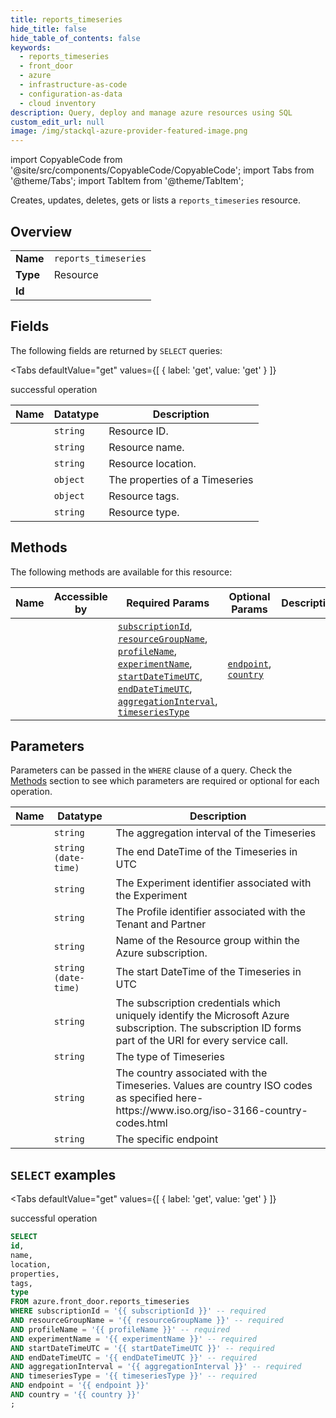 ```yaml
--- 
title: reports_timeseries
hide_title: false
hide_table_of_contents: false
keywords:
  - reports_timeseries
  - front_door
  - azure
  - infrastructure-as-code
  - configuration-as-data
  - cloud inventory
description: Query, deploy and manage azure resources using SQL
custom_edit_url: null
image: /img/stackql-azure-provider-featured-image.png
---
```


import CopyableCode from '@site/src/components/CopyableCode/CopyableCode';
import Tabs from '@theme/Tabs';
import TabItem from '@theme/TabItem';

Creates, updates, deletes, gets or lists a <code>reports_timeseries</code> resource.

## Overview
<table><tbody>
<tr><td><b>Name</b></td><td><code>reports_timeseries</code></td></tr>
<tr><td><b>Type</b></td><td>Resource</td></tr>
<tr><td><b>Id</b></td><td><CopyableCode code="azure.front_door.reports_timeseries" /></td></tr>
</tbody></table>

## Fields

The following fields are returned by `SELECT` queries:

<Tabs
    defaultValue="get"
    values={[
        { label: 'get', value: 'get' }
    ]}
>
<TabItem value="get">

successful operation

<table>
<thead>
    <tr>
    <th>Name</th>
    <th>Datatype</th>
    <th>Description</th>
    </tr>
</thead>
<tbody>
<tr>
    <td><CopyableCode code="id" /></td>
    <td><code>string</code></td>
    <td>Resource ID.</td>
</tr>
<tr>
    <td><CopyableCode code="name" /></td>
    <td><code>string</code></td>
    <td>Resource name.</td>
</tr>
<tr>
    <td><CopyableCode code="location" /></td>
    <td><code>string</code></td>
    <td>Resource location.</td>
</tr>
<tr>
    <td><CopyableCode code="properties" /></td>
    <td><code>object</code></td>
    <td>The properties of a Timeseries</td>
</tr>
<tr>
    <td><CopyableCode code="tags" /></td>
    <td><code>object</code></td>
    <td>Resource tags.</td>
</tr>
<tr>
    <td><CopyableCode code="type" /></td>
    <td><code>string</code></td>
    <td>Resource type.</td>
</tr>
</tbody>
</table>
</TabItem>
</Tabs>

## Methods

The following methods are available for this resource:

<table>
<thead>
    <tr>
    <th>Name</th>
    <th>Accessible by</th>
    <th>Required Params</th>
    <th>Optional Params</th>
    <th>Description</th>
    </tr>
</thead>
<tbody>
<tr>
    <td><a href="#get"><CopyableCode code="get" /></a></td>
    <td><CopyableCode code="select" /></td>
    <td><a href="#parameter-subscriptionId"><code>subscriptionId</code></a>, <a href="#parameter-resourceGroupName"><code>resourceGroupName</code></a>, <a href="#parameter-profileName"><code>profileName</code></a>, <a href="#parameter-experimentName"><code>experimentName</code></a>, <a href="#parameter-startDateTimeUTC"><code>startDateTimeUTC</code></a>, <a href="#parameter-endDateTimeUTC"><code>endDateTimeUTC</code></a>, <a href="#parameter-aggregationInterval"><code>aggregationInterval</code></a>, <a href="#parameter-timeseriesType"><code>timeseriesType</code></a></td>
    <td><a href="#parameter-endpoint"><code>endpoint</code></a>, <a href="#parameter-country"><code>country</code></a></td>
    <td></td>
</tr>
</tbody>
</table>

## Parameters

Parameters can be passed in the `WHERE` clause of a query. Check the [Methods](#methods) section to see which parameters are required or optional for each operation.

<table>
<thead>
    <tr>
    <th>Name</th>
    <th>Datatype</th>
    <th>Description</th>
    </tr>
</thead>
<tbody>
<tr id="parameter-aggregationInterval">
    <td><CopyableCode code="aggregationInterval" /></td>
    <td><code>string</code></td>
    <td>The aggregation interval of the Timeseries</td>
</tr>
<tr id="parameter-endDateTimeUTC">
    <td><CopyableCode code="endDateTimeUTC" /></td>
    <td><code>string (date-time)</code></td>
    <td>The end DateTime of the Timeseries in UTC</td>
</tr>
<tr id="parameter-experimentName">
    <td><CopyableCode code="experimentName" /></td>
    <td><code>string</code></td>
    <td>The Experiment identifier associated with the Experiment</td>
</tr>
<tr id="parameter-profileName">
    <td><CopyableCode code="profileName" /></td>
    <td><code>string</code></td>
    <td>The Profile identifier associated with the Tenant and Partner</td>
</tr>
<tr id="parameter-resourceGroupName">
    <td><CopyableCode code="resourceGroupName" /></td>
    <td><code>string</code></td>
    <td>Name of the Resource group within the Azure subscription.</td>
</tr>
<tr id="parameter-startDateTimeUTC">
    <td><CopyableCode code="startDateTimeUTC" /></td>
    <td><code>string (date-time)</code></td>
    <td>The start DateTime of the Timeseries in UTC</td>
</tr>
<tr id="parameter-subscriptionId">
    <td><CopyableCode code="subscriptionId" /></td>
    <td><code>string</code></td>
    <td>The subscription credentials which uniquely identify the Microsoft Azure subscription. The subscription ID forms part of the URI for every service call.</td>
</tr>
<tr id="parameter-timeseriesType">
    <td><CopyableCode code="timeseriesType" /></td>
    <td><code>string</code></td>
    <td>The type of Timeseries</td>
</tr>
<tr id="parameter-country">
    <td><CopyableCode code="country" /></td>
    <td><code>string</code></td>
    <td>The country associated with the Timeseries. Values are country ISO codes as specified here- https://www.iso.org/iso-3166-country-codes.html</td>
</tr>
<tr id="parameter-endpoint">
    <td><CopyableCode code="endpoint" /></td>
    <td><code>string</code></td>
    <td>The specific endpoint</td>
</tr>
</tbody>
</table>

## `SELECT` examples

<Tabs
    defaultValue="get"
    values={[
        { label: 'get', value: 'get' }
    ]}
>
<TabItem value="get">

successful operation

```sql
SELECT
id,
name,
location,
properties,
tags,
type
FROM azure.front_door.reports_timeseries
WHERE subscriptionId = '{{ subscriptionId }}' -- required
AND resourceGroupName = '{{ resourceGroupName }}' -- required
AND profileName = '{{ profileName }}' -- required
AND experimentName = '{{ experimentName }}' -- required
AND startDateTimeUTC = '{{ startDateTimeUTC }}' -- required
AND endDateTimeUTC = '{{ endDateTimeUTC }}' -- required
AND aggregationInterval = '{{ aggregationInterval }}' -- required
AND timeseriesType = '{{ timeseriesType }}' -- required
AND endpoint = '{{ endpoint }}'
AND country = '{{ country }}'
;
```
</TabItem>
</Tabs>
